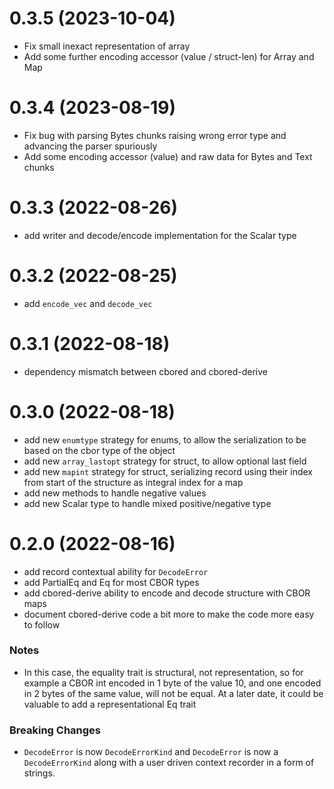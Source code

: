 # 0.3.5 (2023-10-04)

- Fix small inexact representation of array
- Add some further encoding accessor (value / struct-len) for Array and Map

# 0.3.4 (2023-08-19)

- Fix bug with parsing Bytes chunks raising wrong error type and advancing the parser spuriously
- Add some encoding accessor (value) and raw data for Bytes and Text chunks

# 0.3.3 (2022-08-26)

- add writer and decode/encode implementation for the Scalar type

# 0.3.2 (2022-08-25)

- add `encode_vec` and `decode_vec`

# 0.3.1 (2022-08-18)

- dependency mismatch between cbored and cbored-derive

# 0.3.0 (2022-08-18)

- add new `enumtype` strategy for enums, to allow the serialization to be based on the cbor type of the object
- add new `array_lastopt` strategy for struct, to allow optional last field
- add new `mapint` strategy for struct, serializing record using their index from start of the structure as integral index for a map
- add new methods to handle negative values
- add new Scalar type to handle mixed positive/negative type

# 0.2.0 (2022-08-16)

- add record contextual ability for `DecodeError`
- add PartialEq and Eq for most CBOR types 
- add cbored-derive ability to encode and decode structure with CBOR maps
- document cbored-derive code a bit more to make the code more easy to follow

### Notes

- In this case, the equality trait is structural, not representation, so for
  example a CBOR int encoded in 1 byte of the value 10, and one encoded in 2
  bytes of the same value, will not be equal. At a later date, it could be
  valuable to add a representational Eq trait

### Breaking Changes
    
- `DecodeError` is now `DecodeErrorKind` and `DecodeError` is now
  a `DecodeErrorKind` along with a user driven context recorder
  in a form of strings.

